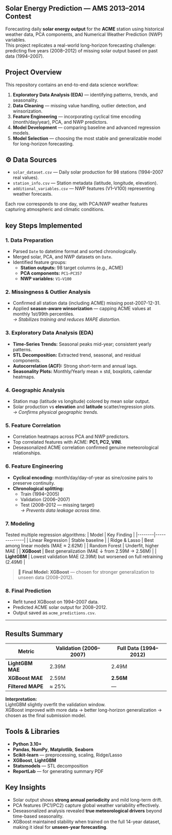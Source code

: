 ## Solar Energy Prediction — AMS 2013–2014 Contest

Forecasting daily **solar energy output** for the **ACME** station using historical weather data, PCA components, and Numerical Weather Prediction (NWP) variables.  
This project replicates a real-world long-horizon forecasting challenge: predicting five years (2008–2012) of missing solar output based on past data (1994–2007).

## Project Overview

This repository contains an end-to-end data science workflow:
1. **Exploratory Data Analysis (EDA)** — identifying patterns, trends, and seasonality.  
2. **Data Cleaning** — missing value handling, outlier detection, and winsorization.  
3. **Feature Engineering** — incorporating cyclical time encoding (month/day/year), PCA, and NWP predictors.  
4. **Model Development** — comparing baseline and advanced regression models.  
5. **Model Selection** — choosing the most stable and generalizable model for long-horizon forecasting.

## ⚙️ Data Sources

- `solar_dataset.csv` — Daily solar production for 98 stations (1994–2007 real values).  
- `station_info.csv` — Station metadata (latitude, longitude, elevation).  
- `additional_variables.csv` — NWP features (V1–V100) representing weather forecasts.

Each row corresponds to one day, with PCA/NWP weather features capturing atmospheric and climatic conditions.

## key Steps Implemented

### 1. Data Preparation
- Parsed `Date` to datetime format and sorted chronologically.
- Merged solar, PCA, and NWP datasets on `Date`.
- Identified feature groups:  
  - **Station outputs:** 98 target columns (e.g., ACME)  
  - **PCA components:** `PC1–PC357`  
  - **NWP variables:** `V1–V100`

###  2. Missingness & Outlier Analysis
- Confirmed all station data (including ACME) missing post-2007-12-31.  
- Applied **season-aware winsorization** — capping ACME values at monthly 1st/99th percentiles.  
  *→ Stabilizes training and reduces MAPE distortion.*

###  3. Exploratory Data Analysis (EDA)
- **Time-Series Trends:** Seasonal peaks mid-year; consistent yearly patterns.  
- **STL Decomposition:** Extracted trend, seasonal, and residual components.  
- **Autocorrelation (ACF):** Strong short-term and annual lags.  
- **Seasonality Plots:** Monthly/Yearly mean ± std, boxplots, calendar heatmaps.

###  4. Geographic Analysis
- Station map (latitude vs longitude) colored by mean solar output.  
- Solar production vs **elevation** and **latitude** scatter/regression plots.  
  *→ Confirms physical geographic trends.*

### 5. Feature Correlation
- Correlation heatmaps across PCA and NWP predictors.  
- Top correlated features with ACME: **PC1, PC2, VINI**.  
- Deseasonalized ACME correlation confirmed genuine meteorological relationships.

### 6. Feature Engineering
- **Cyclical encoding:** month/day/day-of-year as sine/cosine pairs to preserve continuity.  
- **Chronological splitting:**  
  - Train (1994–2005)  
  - Validation (2006–2007)  
  - Test (2008–2012 — missing target)  
  *→ Prevents data leakage across time.*

### 7. Modeling
Tested multiple regression algorithms:
| Model | Key Finding |
|--------|--------------|
| Linear Regression | Stable baseline |
| Ridge & Lasso | Best among linear models (MAE ≈ 2.62M) |
| Random Forest | Underfit, higher MAE |
| **XGBoost** | Best generalization (MAE ↓ from 2.59M → 2.56M) |
| **LightGBM** | Lowest validation MAE (2.39M) but worsened on full retraining (2.49M) |

> 🏁 **Final Model: XGBoost** — chosen for stronger generalization to unseen data (2008–2012).

###  8. Final Prediction
- Refit tuned XGBoost on 1994–2007 data.  
- Predicted ACME solar output for 2008–2012.  
- Output saved as `acme_predictions.csv`.

---

## Results Summary

| Metric | Validation (2006–2007) | Full Data (1994–2012) |
|--------|-------------------------|------------------------|
| **LightGBM MAE** | 2.39M | 2.49M |
| **XGBoost MAE** | 2.59M | **2.56M** |
| **Filtered MAPE** | ≈ 25% | — |

**Interpretation:**  
LightGBM slightly overfit the validation window.  
XGBoost improved with more data → better long-horizon generalization → chosen as the final submission model.

##  Tools & Libraries
- **Python 3.10+**
- **Pandas**, **NumPy**, **Matplotlib**, **Seaborn**
- **Scikit-learn** — preprocessing, scaling, Ridge/Lasso
- **XGBoost**, **LightGBM**
- **Statsmodels** — STL decomposition
- **ReportLab** — for generating summary PDF

## Key Insights
- Solar output shows **strong annual periodicity** and mild long-term drift.
- PCA features (PC1/PC2) capture global weather variability effectively.
- Deseasonalized analysis revealed **true meteorological drivers** beyond time-based seasonality.
- XGBoost maintained stability when trained on the full 14-year dataset, making it ideal for **unseen-year forecasting**.

